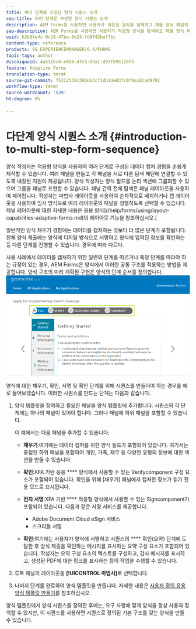 ```yaml
---
title: 여러 단계로 구성된 양식 시퀀스 소개
seo-title: 여러 단계로 구성된 양식 시퀀스 소개
description: AEM Forms을 사용하면 사용자가 적응형 양식을 탐색하고 채울 양식 패널의 시퀀스를 정의할 수 있습니다.
seo-description: AEM Forms을 사용하면 사용자가 적응형 양식을 탐색하고 채울 양식 패널의 시퀀스를 정의할 수 있습니다.
uuid: b2b94e4c-0c28-47ba-8e23-fd8742baf71c
content-type: reference
products: SG_EXPERIENCEMANAGER/6.4/FORMS
topic-tags: author
discoiquuid: 4a51ebc4-e019-4fc5-93a1-d97f695126f5
feature: Adaptive Forms
translation-type: tm+mt
source-git-commit: 75312539136bb53cf1db1de03fc0f9a1dca49791
workflow-type: tm+mt
source-wordcount: '539'
ht-degree: 0%

---
```



# 다단계 양식 시퀀스 소개 {#introduction-to-multi-step-form-sequence}

양식 작성자는 적응형 양식을 사용하여 여러 단계로 구성된 데이터 캡처 경험을 손쉽게 제작할 수 있습니다. 여러 패널을 만들고 각 패널을 서로 다른 탐색 패턴에 연결할 수 있도록 내장된 지원이 제공됩니다. 양식 작성자는 양식 필드를 논리 섹션에 그룹화할 수 있으며 그룹을 패널로 표현할 수 있습니다. 패널 간의 전체 탐색은 패널 레이아웃을 사용하여 제어됩니다. 작성자는 마법사 레이아웃을 사용하여 순차적으로 배치하거나 탭 레이아웃을 사용하여 임시 방식으로 여러 레이아웃의 패널을 정렬하도록 선택할 수 있습니다. 패널 레이아웃에 대한 자세한 내용은 응용 양식](/help/forms/using/layout-capabilities-adaptive-forms.md)의 레이아웃 기능을 참조하십시오.[

일반적인 양식 채우기 경험에는 데이터를 캡처하는 것보다 더 많은 단계가 포함됩니다. 전체 양식 제출에는 양식에 디지털 방식으로 서명하고 양식에 입력된 정보를 확인하는 등 다른 단계를 진행할 수 있습니다. 경우에 따라 다르다.

사용 사례에서 데이터를 캡처하기 위한 일련의 단계를 따르거나 특정 단계를 따라야 하는 규정이 있는 경우, AEM Forms은 양식에서 이러한 공통 구조를 적용하는 방법을 제공합니다. 양식 구조의 미리 계획된 구현은 양식의 단계 순서를 정의합니다. ![다단계 양식 시퀀스의 예](assets/formpipeline.png)

양식에 대한 채우기, 확인, 서명 및 확인 단계를 위해 시퀀스를 만들어야 하는 경우를 예로 들어보겠습니다. 이러한 시퀀스를 만드는 단계는 다음과 같습니다.

1. 양식 템플릿을 정의하고 필요한 패널을 양식 템플릿에 추가합니다. 시퀀스의 각 단계에는 하나의 패널이 있어야 합니다. 그러나 패널에 하위 패널을 포함할 수 있습니다.

   이 예에서는 다음 패널을 추가할 수 있습니다.

   * **채우기**:여기에는 데이터 캡처를 위한 양식 필드가 포함되어 있습니다. 여기서는 중첩된 하위 패널을 포함하여 개인, 가족, 재무 등 다양한 유형의 정보에 대한 섹션을 만들 수 있습니다.
   * **확인**:XFA 기반 응용  **** 양식에서 사용할 수 있는 Verifycomponent 구성 요소가 포함되어 있습니다. 확인을 위해 [채우기] 패널에서 캡처한 정보가 읽기 전용 모드로 표시됩니다.
   * **전자 서명**:XFA 기반  **** 적응형 양식에서 사용할 수 있는 Signcomponent가 포함되어 있습니다. 다음과 같은 서명 서비스를 제공합니다.

      * Adobe Document Cloud eSign 서비스
      * 스크리블 서명
   * **확인**:여기에는 사용자가 양식에 서명하고 시퀀스의  **** 확인(요약) 단계에 도달한 후 양식 제출을 확인하는 메시지를 표시하는 요약 구성 요소가 포함되어 있습니다. 작성자는 요약 구성 요소의 텍스트를 구성하고, 감사 메시지를 표시하고, 생성된 PDF에 대한 링크를 표시하는 등의 작업을 수행할 수 있습니다.


1. 루트 패널의 레이아웃을 **[!UICONTROL 마법사]**&#x200B;로 선택합니다.
1. 나머지 단계를 완료하여 양식 템플릿을 만듭니다. 자세한 내용은 [사용자 정의 응용 양식 템플릿 만들기](/help/forms/using/custom-adaptive-forms-templates.md)를 참조하십시오.

양식 템플릿에서 양식 시퀀스를 정의한 후에는, 요구 사항에 맞게 양식을 항상 사용자 정의할 수 있지만, 이 시퀀스를 사용하면 시퀀스로 정의된 기본 구조를 갖는 양식을 만들 수 있습니다.

